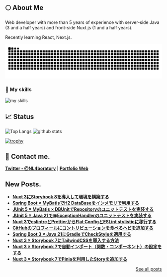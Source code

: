 ## 🌕 About Me
Web developer with more than 5 years of experience with server-side Java (3 and a half years) and front-side Nuxt.js (1 and a half years).

Recently learning React, Next.js.

<picture>
  <source media="(prefers-color-scheme: dark)" srcset="https://raw.githubusercontent.com/N-Laboratory/N-Laboratory/output/github-contribution-grid-snake-dark.svg">
  <source media="(prefers-color-scheme: light)" srcset="https://raw.githubusercontent.com/N-Laboratory/N-Laboratory/output/github-contribution-grid-snake.svg">
  <img alt="github contribution grid snake animation" src="https://raw.githubusercontent.com/N-Laboratory/N-Laboratory/output/github-contribution-grid-snake.svg">
</picture>

### 🌱 My skills
<img alt="my skills" src="https://skillicons.dev/icons?theme=light&perline=8&i=ts,js,html,css,jquery,nodejs,java,vue,nuxtjs,mysql,spring,aws,vscode,git,github,eclipse,react,next" />

## 📈 Status
<p align="left">
  <img alt="Top Langs" height="150px" src="https://github-readme-stats.vercel.app/api/top-langs/?username=N-Laboratory&layout=compact&show_icons=true" />
  <img alt="github stats" height="150px" src="https://github-readme-stats.vercel.app/api?username=N-Laboratory" />
</p>

[![trophy](https://github-profile-trophy.vercel.app/?username=N-Laboratory&margin-w=5)](https://github.com/N-Laboratory/)

## 📨 Contact me.

**[Twitter - @NL4boratory](https://twitter.com/NL4boratory)** | **[Portfolio Web](https://n-laboratory.jp)**

## New Posts.
- **[Nuxt 3にStorybook 8を導入して環境を構築する](https://n-laboratory.jp/articles/nuxt3-storybook8)**
- **[Spring Boot × MyBatisでH2 DataBaseをインメモリで利用する](https://n-laboratory.jp/articles/springboot-mybatis-h2-database)**
- **[JUnit 5 × MyBatis × DBUnitでRepositoryのユニットテストを実装する](https://n-laboratory.jp/articles/junit5-mybatis-dbunit)**
- **[JUnit 5 × Java 21で@ExceptionHandlerのユニットテストを実装する](https://n-laboratory.jp/articles/junit5-java21-exception-handler)**
- **[Nuxt 3でeslintrcとPrettierからFlat ConfigとESLint stylisticに移行する](https://n-laboratory.jp/articles/nuxt3-flat-config-eslint-stylistic)**
- **[GitHubのプロフィールにコントリビューションを食べるヘビを追加する](https://n-laboratory.jp/articles/github-generate-snake)**
- **[Spring Boot 3 × Java 21にGradleでCheckStyleを適用する](https://n-laboratory.jp/articles/springboot-gradle-checkstyle)**
- **[Nuxt 3 × Storybook 7にTailwindCSSを導入する方法](https://n-laboratory.jp/articles/nuxt-storybook-tailwind-css)**
- **[Nuxt 3 × Storybook 7で自動インポート（関数・コンポーネント）の設定をする](https://n-laboratory.jp/articles/nuxt-storybook-auto-import)**
- **[Nuxt 3 × Storybook 7でPiniaを利用したStoryを追加する](https://n-laboratory.jp/articles/nuxt-storybook-pinia)**
<p align="right">
  <a href="https://n-laboratory.jp/list" target="_blank" rel="noreferrer">See all posts</a>
</p>
